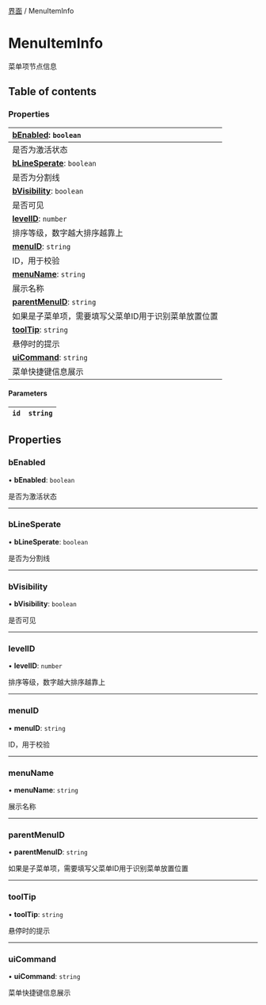 [界面](../groups/界面.界面.md) / MenuItemInfo

# MenuItemInfo <Badge type="tip" text="Class" /> <Score text="MenuItemInfo" />

菜单项节点信息

## Table of contents

### Properties <Score text="Properties" /> 
| **[bEnabled](mw.MenuItemInfo.md#benabled)**: `boolean`  |
| :-----|
| 是否为激活状态|
| **[bLineSperate](mw.MenuItemInfo.md#blinesperate)**: `boolean`  |
| 是否为分割线|
| **[bVisibility](mw.MenuItemInfo.md#bvisibility)**: `boolean`  |
| 是否可见|
| **[levelID](mw.MenuItemInfo.md#levelid)**: `number`  |
| 排序等级，数字越大排序越靠上|
| **[menuID](mw.MenuItemInfo.md#menuid)**: `string`  |
| ID，用于校验|
| **[menuName](mw.MenuItemInfo.md#menuname)**: `string`  |
| 展示名称|
| **[parentMenuID](mw.MenuItemInfo.md#parentmenuid)**: `string`  |
| 如果是子菜单项，需要填写父菜单ID用于识别菜单放置位置|
| **[toolTip](mw.MenuItemInfo.md#tooltip)**: `string`  |
| 悬停时的提示|
| **[uiCommand](mw.MenuItemInfo.md#uicommand)**: `string`  |
| 菜单快捷键信息展示|

#### Parameters

| `id` | `string` |
| :------ | :------ |

## Properties

### bEnabled <Score text="bEnabled" /> 

• **bEnabled**: `boolean`

是否为激活状态

___

### bLineSperate <Score text="bLineSperate" /> 

• **bLineSperate**: `boolean`

是否为分割线

___

### bVisibility <Score text="bVisibility" /> 

• **bVisibility**: `boolean`

是否可见

___

### levelID <Score text="levelID" /> 

• **levelID**: `number`

排序等级，数字越大排序越靠上

___

### menuID <Score text="menuID" /> 

• **menuID**: `string`

ID，用于校验

___

### menuName <Score text="menuName" /> 

• **menuName**: `string`

展示名称

___

### parentMenuID <Score text="parentMenuID" /> 

• **parentMenuID**: `string`

如果是子菜单项，需要填写父菜单ID用于识别菜单放置位置

___

### toolTip <Score text="toolTip" /> 

• **toolTip**: `string`

悬停时的提示

___

### uiCommand <Score text="uiCommand" /> 

• **uiCommand**: `string`

菜单快捷键信息展示
